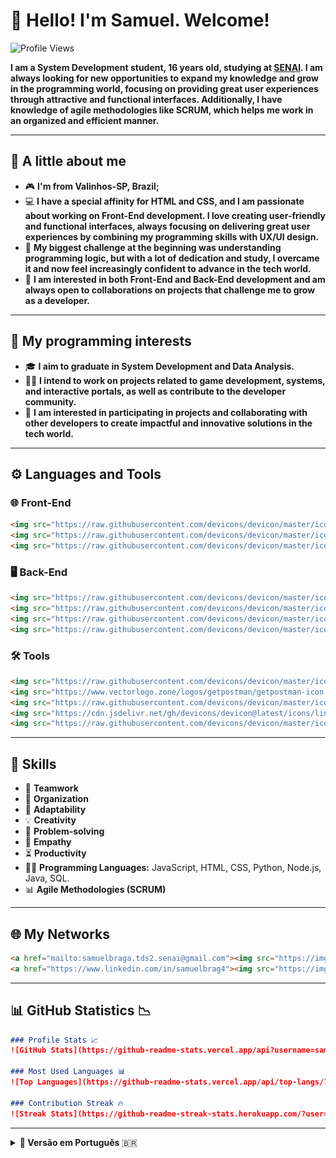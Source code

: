 # 👋 Hello! I'm Samuel. Welcome!

![Profile Views](https://komarev.com/ghpvc/?username=samuelbrag4&label=Profile%20views&color=green&style=flat-square)

**I am a System Development student, 16 years old, studying at [SENAI](https://www.portaldaindustria.com.br/senai/). I am always looking for new opportunities to expand my knowledge and grow in the programming world, focusing on providing great user experiences through attractive and functional interfaces. Additionally, I have knowledge of agile methodologies like SCRUM, which helps me work in an organized and efficient manner.**

---

## 📌 A little about me
* 🎮 **I'm from Valinhos-SP, Brazil;**
* 💻 **I have a special affinity for HTML and CSS, and I am passionate about working on Front-End development. I love creating user-friendly and functional interfaces, always focusing on delivering great user experiences by combining my programming skills with UX/UI design.**
* 🎯 **My biggest challenge at the beginning was understanding programming logic, but with a lot of dedication and study, I overcame it and now feel increasingly confident to advance in the tech world.**
* 🤝 **I am interested in both Front-End and Back-End development and am always open to collaborations on projects that challenge me to grow as a developer.**

---

## 🎯 My programming interests
* 🎓 **I aim to graduate in System Development and Data Analysis.**
* 🧑‍💻 **I intend to work on projects related to game development, systems, and interactive portals, as well as contribute to the developer community.**
* 🚀 **I am interested in participating in projects and collaborating with other developers to create impactful and innovative solutions in the tech world.**

---

## ⚙️ Languages and Tools

### 🌐 Front-End
```html
<img src="https://raw.githubusercontent.com/devicons/devicon/master/icons/html5/html5-original.svg" width="40" height="40" />
<img src="https://raw.githubusercontent.com/devicons/devicon/master/icons/css3/css3-original.svg" width="40" height="40" />
<img src="https://raw.githubusercontent.com/devicons/devicon/master/icons/javascript/javascript-plain.svg" width="40" height="40" />
```

### 🖥️ Back-End
```html
<img src="https://raw.githubusercontent.com/devicons/devicon/master/icons/nodejs/nodejs-original.svg" width="40" height="40" />
<img src="https://raw.githubusercontent.com/devicons/devicon/master/icons/python/python-original.svg" width="40" height="40" />
<img src="https://raw.githubusercontent.com/devicons/devicon/master/icons/java/java-original.svg" width="40" height="40" />
<img src="https://raw.githubusercontent.com/devicons/devicon/master/icons/mysql/mysql-original.svg" width="40" height="40" />
```

### 🛠️ Tools
```html
<img src="https://raw.githubusercontent.com/devicons/devicon/master/icons/git/git-original.svg" width="40" height="40" />
<img src="https://www.vectorlogo.zone/logos/getpostman/getpostman-icon.svg" width="40" height="40" />
<img src="https://raw.githubusercontent.com/devicons/devicon/master/icons/vscode/vscode-original.svg" width="40" height="40" />
<img src="https://cdn.jsdelivr.net/gh/devicons/devicon@latest/icons/linux/linux-original.svg" width="40" height="40" />
<img src="https://raw.githubusercontent.com/devicons/devicon/master/icons/figma/figma-original.svg" width="40" height="40" />
```

---

## 💼 Skills
- 🤝 **Teamwork**
- 📅 **Organization**
- 🔄 **Adaptability**
- 💡 **Creativity**
- 🧐 **Problem-solving**
- 💬 **Empathy**
- ⏳ **Productivity**
- 👨‍💻 **Programming Languages:** JavaScript, HTML, CSS, Python, Node.js, Java, SQL.
- 📊 **Agile Methodologies (SCRUM)**

---

## 🌐 My Networks
```html
<a href="mailto:samuelbraga.tds2.senai@gmail.com"><img src="https://img.shields.io/badge/-Gmail-%23333?style=for-the-badge&logo=gmail&logoColor=white" /></a>
<a href="https://www.linkedin.com/in/samuelbrag4"><img src="https://img.shields.io/badge/-LinkedIn-%230077B5?style=for-the-badge&logo=linkedin&logoColor=white" /></a>
```

---

## 📊 GitHub Statistics 📉
```md
### Profile Stats 📈
![GitHub Stats](https://github-readme-stats.vercel.app/api?username=samuelbrag4&show_icons=true&theme=great-gatsby&include_all_commits=true&count_private=true)

### Most Used Languages 📊
![Top Languages](https://github-readme-stats.vercel.app/api/top-langs/?username=samuelbrag4&layout=compact&langs_count=8&theme=great-gatsby)

### Contribution Streak 🔥
![Streak Stats](https://github-readme-streak-stats.herokuapp.com/?user=samuelbrag4&theme=great-gatsby)
```

---

<details>
  <summary><b>🌟 Versão em Português</b> 🇧🇷</summary>

# 👋 Olá! Eu sou o Samuel. Sejam bem-vindos!

<img 
         src="https://komarev.com/ghpvc/?username=samuelbrag4&label=Profile%20views&color:#39ff14&style=flat-square&color=green" 
         title="Profile views" 
         alt="Profile views"
    >

**Sou um estudante de desenvolvimento de sistemas, com 16 anos, estudando no [SENAI](https://www.portaldaindustria.com.br/senai/). Estou sempre em busca de novas oportunidades para expandir meu conhecimento e me desenvolver no mundo da programação, com foco em proporcionar boas experiências de usuário por meio de interfaces atraentes e funcionais. Além disso, tenho conhecimento em metodologias ágeis, como SCRUM, o que me ajuda a trabalhar de maneira organizada e eficiente.**

---

## Um pouco sobre mim
* 🎮 **Sou de Valinhos-SP, Brasil;**
* 💻 **Tenho uma afinidade especial com HTML e CSS, e sou apaixonado por trabalhar no Front-End. Gosto de criar interfaces amigáveis e funcionais, sempre focando em proporcionar boas experiências para os usuários, unindo minhas habilidades em programação e no design de UX/UI.**
* 🎯 **Meu maior desafio no início foi entender a lógica de programação, mas com muita dedicação e estudo, consegui superar isso e me sinto cada vez mais confiante em avançar no mundo da tecnologia.**
* 🤝 **Tenho interesse tanto em Front-End quanto em Back-End e estou sempre aberto a colaborações em projetos que me desafiem a crescer como desenvolvedor.**

---

## 🎯 Meus interesses em programação
* 🎓 **Quero me formar em Desenvolvimento de Sistemas e Análise de Dados.**
* 🧑‍💻 **Pretendo trabalhar em projetos voltados para o desenvolvimento de jogos, sistemas e portais interativos, além de contribuir com a comunidade de desenvolvedores.**
* 🚀 **Tenho interesse em participar de projetos e colaborar com outros desenvolvedores para criar soluções impactantes e inovadoras no mundo da tecnologia.**

---

## ⚙️ Linguagens e ferramentas

### 🌐 Front-End
<div style="display: inline_block"><br>    
  <img align="center" alt="Samuel-HTML" height="30" width="40" src="https://raw.githubusercontent.com/devicons/devicon/master/icons/html5/html5-original.svg">
  <img align="center" alt="Samuel-CSS" height="30" width="40" src="https://raw.githubusercontent.com/devicons/devicon/master/icons/css3/css3-original.svg">
  <img align="center" alt="Samuel-Js" height="30" width="40" src="https://raw.githubusercontent.com/devicons/devicon/master/icons/javascript/javascript-plain.svg">
</div>

### 🖥️ Back-End
<div style="display: inline_block"><br>
  <img align="center" alt="Samuel-NodeJs" height="30" width="40" src="https://raw.githubusercontent.com/devicons/devicon/master/icons/nodejs/nodejs-original.svg">
  <img align="center" alt="Samuel-Python" height="30" width="40" src="https://raw.githubusercontent.com/devicons/devicon/master/icons/python/python-original.svg">
  <img align="center" alt="Samuel-Java" height="30" width="40" src="https://raw.githubusercontent.com/devicons/devicon/master/icons/java/java-original.svg">
  <img align="center" alt="Samuel-SQL" height="30" width="40" src="https://raw.githubusercontent.com/devicons/devicon/master/icons/mysql/mysql-original.svg">
</div>

### 🛠️ Ferramentas
<div style="display: inline_block"><br>
  <img align="center" alt="Samuel-Git" height="30" width="40" src="https://raw.githubusercontent.com/devicons/devicon/master/icons/git/git-original.svg">
  <img align="center" alt="Samuel-Postman" height="30" width="40" src="https://www.vectorlogo.zone/logos/getpostman/getpostman-icon.svg">
  <img align="center" alt="Samuel-VSCode" height="30" width="30" src="https://raw.githubusercontent.com/devicons/devicon/master/icons/vscode/vscode-original.svg">
  <img align="center" alt="Linux" height="30" width="40" src="https://cdn.jsdelivr.net/gh/devicons/devicon@latest/icons/linux/linux-original.svg">
  <img align="center" alt="Samuel-Figma" height="30" width="40" src="https://raw.githubusercontent.com/devicons/devicon/master/icons/figma/figma-original.svg">
</div>

---

## 💼 Habilidades
Aqui estão algumas das minhas principais habilidades:
- 🤝 **Trabalho em equipe**: Adoro colaborar com outras pessoas e acredito que juntos podemos criar projetos mais sólidos e criativos.
- 📅 **Organização**: Sei a importância de gerenciar bem o tempo e organizar as tarefas, especialmente em projetos grandes ou colaborativos.
- 🔄 **Adaptação**: Sou flexível e consigo me ajustar rapidamente a novos desafios e ambientes.
- 💡 **Criatividade**: Sempre penso fora da caixa para encontrar soluções inovadoras para os problemas.
- 🧠 **Resolução de problemas**: Sou focado em identificar e resolver desafios técnicos e funcionais.
- 💬 **Empatia**: Entendo as necessidades dos usuários e busco sempre criar soluções que sejam acessíveis e agradáveis para eles.
- ⏳ **Produtividade**: Trabalho de forma eficiente, entregando soluções de qualidade dentro dos prazos.
- 👨‍💻 **Linguagens de Programação**: JavaScript, HTML, CSS, Python, Node.js, Java, SQL.
- 📈 **Metodologias ágeis (SCRUM)**: Experiência em organizar e participar de sprints, mantendo um fluxo de trabalho produtivo e eficiente.

---

## 🌐 Minhas redes
<div> 
  <a href="mailto:samuelbraga.tds2.senai@gmail.com"><img src="https://img.shields.io/badge/-Gmail-%23333?style=for-the-badge&logo=gmail&logoColor=white" target="_blank"></a>
  <a href="https://www.linkedin.com/in/samuelbrag4" target="_blank"><img src="https://img.shields.io/badge/-LinkedIn-%230077B5?style=for-the-badge&logo=linkedin&logoColor=white" target="_blank"></a>  
</div>

---

<h2 align="center">📊 Estátisticas GitHub 📉</h2>
<h3 align="center">Estatísticas do perfil 📈</h3>
<p align="center">
  <img src="https://github-readme-stats.vercel.app/api?username=samuelbrag4&theme=dark&show_icons=true&hide_border=true&count_private=true" alt="Samuel's GitHub Stats">
</p>
<h3 align="center">Streak de Contribuições 🤝</h3>
<p align="center">
  <img src="https://github-readme-streak-stats.herokuapp.com/?user=samuelbrag4&theme=dark&hide_border=true" alt="Samuel's GitHub Streak">
</p>
<h3 align="center">Linguagens Mais Utilizadas 🗣</h3>
<p align="center">
  <img src="https://github-readme-stats.vercel.app/api/top-langs/?username=samuelbrag4&theme=dark&show_icons=true&hide_border=true&layout=compact" alt="Samuel's Most Used Languages">
</p>

---

## **💬 Vamos criar algo incrível juntos!** 🚀


</details>
